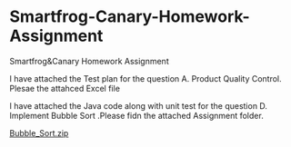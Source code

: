 # Smartfrog-Canary-Homework-Assignment
Smartfrog&amp;Canary Homework Assignment

I have attached the Test plan for the question A. Product Quality Control. Plesae the attahced Excel file

I have attached the Java code along with unit test for the question D. Implement Bubble Sort .Please fidn the attached Assignment folder.

[Bubble_Sort.zip](https://github.com/Satish-QA/Smartfrog-Canary-Homework-Assignment/files/8208506/Bubble_Sort.zip)
